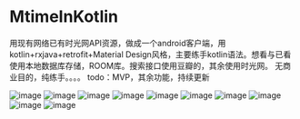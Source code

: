 # MtimeInKotlin
用现有网络已有时光网API资源，做成一个android客户端，用kotlin+rxjava+retrofit+Material Design风格，主要练手kotlin语法。想看与已看使用本地数据库存储，ROOM库。搜索接口使用豆瓣的，其余使用时光网。
无商业目的，纯练手。。。。
todo：MVP，其余功能，持续更新

![image](https://github.com/laogaoxiaoxin/MtimeInKotlin/blob/master/1.png) ![image](https://github.com/laogaoxiaoxin/MtimeInKotlin/blob/master/2.png)
![image](https://github.com/laogaoxiaoxin/MtimeInKotlin/blob/master/3.png) ![image](https://github.com/laogaoxiaoxin/MtimeInKotlin/blob/master/4.png)
![image](https://github.com/laogaoxiaoxin/MtimeInKotlin/blob/master/5.png) ![image](https://github.com/laogaoxiaoxin/MtimeInKotlin/blob/master/6.png)
![image](https://github.com/laogaoxiaoxin/MtimeInKotlin/blob/master/7.png) ![image](https://github.com/laogaoxiaoxin/MtimeInKotlin/blob/master/8.png)
![image](https://github.com/laogaoxiaoxin/MtimeInKotlin/blob/master/9.png) ![image](https://github.com/laogaoxiaoxin/MtimeInKotlin/blob/master/10.png)

